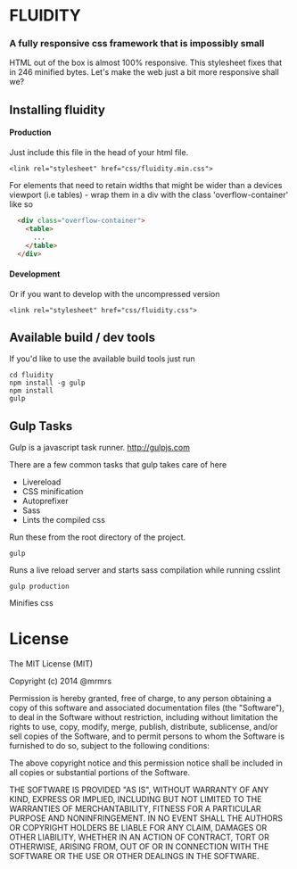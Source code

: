 # FLUIDITY

### A fully responsive css framework that is impossibly small

HTML out of the box is almost 100% responsive.
This stylesheet fixes that in 246 minified bytes.
Let's make the web just a bit more responsive shall we?

## Installing fluidity

#### Production

Just include this file in the head of your html file.
```
<link rel="stylesheet" href="css/fluidity.min.css">
```

For elements that need to retain widths that might be wider than a devices
viewport (i.e tables) - wrap them in a div with the class 'overflow-container'
like so

```html
  <div class="overflow-container">
    <table>
      ...
    </table>
  </div>
```

#### Development

Or if you want to develop with the uncompressed version
```
<link rel="stylesheet" href="css/fluidity.css">
```

## Available build / dev tools

If you'd like to use the available build tools just run

```
cd fluidity
npm install -g gulp
npm install
gulp
```

## Gulp Tasks

Gulp is a javascript task runner.
http://gulpjs.com

There are a few common tasks that gulp takes care of here
* Livereload
* CSS minification
* Autoprefixer
* Sass
* Lints the compiled css

Run these from the root directory of the project.

```
gulp
```
Runs a live reload server and starts sass compilation while running csslint

```
gulp production
```
Minifies css


# License

The MIT License (MIT)

Copyright (c) 2014 @mrmrs

Permission is hereby granted, free of charge, to any person obtaining a copy
of this software and associated documentation files (the "Software"), to deal
in the Software without restriction, including without limitation the rights
to use, copy, modify, merge, publish, distribute, sublicense, and/or sell
copies of the Software, and to permit persons to whom the Software is
furnished to do so, subject to the following conditions:

The above copyright notice and this permission notice shall be included in
all copies or substantial portions of the Software.

THE SOFTWARE IS PROVIDED "AS IS", WITHOUT WARRANTY OF ANY KIND, EXPRESS OR
IMPLIED, INCLUDING BUT NOT LIMITED TO THE WARRANTIES OF MERCHANTABILITY,
FITNESS FOR A PARTICULAR PURPOSE AND NONINFRINGEMENT. IN NO EVENT SHALL THE
AUTHORS OR COPYRIGHT HOLDERS BE LIABLE FOR ANY CLAIM, DAMAGES OR OTHER
LIABILITY, WHETHER IN AN ACTION OF CONTRACT, TORT OR OTHERWISE, ARISING FROM,
OUT OF OR IN CONNECTION WITH THE SOFTWARE OR THE USE OR OTHER DEALINGS IN
THE SOFTWARE.

